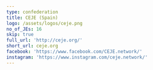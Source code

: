 ```yaml
---
type: confederation
title: CEJE (Spain)
logo: /assets/logos/ceje.png
no_of_JEs: 16
skip: true
full_url: 'http://ceje.org/'
short_url: ceje.org
facebook: 'https://www.facebook.com/CEJE.network/'
instagram: 'https://www.instagram.com/ceje.network/'
---
```

